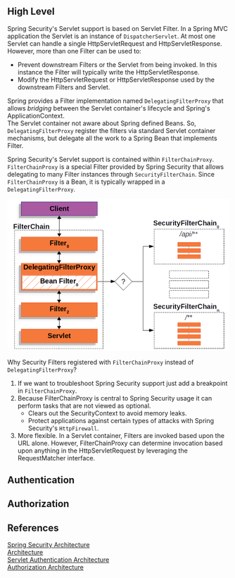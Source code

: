 ## High Level

Spring Security's Servlet support is based on Servlet Filter. In a Spring MVC application the Servlet is an instance of `DispatcherServlet`. At most one Servlet can handle a single HttpServletRequest and HttpServletResponse. However, more than one Filter can be used to:  
- Prevent downstream Filters or the Servlet from being invoked. In this instance the Filter will typically write the HttpServletResponse.  
- Modify the HttpServletRequest or HttpServletResponse used by the downstream Filters and Servlet.

Spring provides a Filter implementation named `DelegatingFilterProxy` that allows _bridging_ between the Servlet container's lifecycle and Spring's ApplicationContext.  
The Servlet container not aware about Spring defined Beans. So, `DelegatingFilterProxy` register the filters via standard Servlet container mechanisms, but delegate all the work to a Spring Bean that implements Filter.

Spring Security's Servlet support is contained within `FilterChainProxy`. `FilterChainProxy` is a special Filter provided by Spring Security that allows delegating to many Filter instances through `SecurityFilterChain`. Since `FilterChainProxy` is a Bean, it is typically wrapped in a `DelegatingFilterProxy`.

![security filter chain](https://github.com/bluething/learn-springsecurity/blob/main/images/securityfilterchain.png?raw=true)

Why Security Filters registered with `FilterChainProxy` instead of `DelegatingFilterProxy`?  
1. If we want to troubleshoot Spring Security support just add a breakpoint in `FilterChainProxy`.  
2. Because FilterChainProxy is central to Spring Security usage it can perform tasks that are not viewed as optional.  
   - Clears out the SecurityContext to avoid memory leaks.  
   - Protect applications against certain types of attacks with Spring Security's `HttpFirewall`.  
3. More flexible. In a Servlet container, Filters are invoked based upon the URL alone. However, FilterChainProxy can determine invocation based upon anything in the HttpServletRequest by leveraging the RequestMatcher interface.

## Authentication

## Authorization

## References

[Spring Security Architecture](https://spring.io/guides/topicals/spring-security-architecture)  
[Architecture](https://docs.spring.io/spring-security/reference/servlet/architecture.html)  
[Servlet Authentication Architecture](https://docs.spring.io/spring-security/reference/servlet/authentication/architecture.html)  
[Authorization Architecture](https://docs.spring.io/spring-security/reference/servlet/authorization/architecture.html)